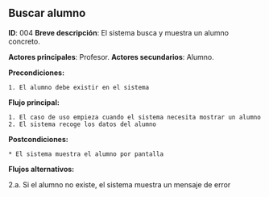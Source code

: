 ## Buscar alumno

**ID**: 004
**Breve descripción**: El sistema busca y muestra un alumno concreto.

**Actores principales**: Profesor.
**Actores secundarios**: Alumno.

**Precondiciones:**

	1. El alumno debe existir en el sistema


**Flujo principal:**

	1. El caso de uso empieza cuando el sistema necesita mostrar un alumno
	2. El sistema recoge los datos del alumno

**Postcondiciones:**

	* El sistema muestra el alumno por pantalla

**Flujos alternativos:**

2.a. Si el alumno no existe, el sistema muestra un mensaje de error
